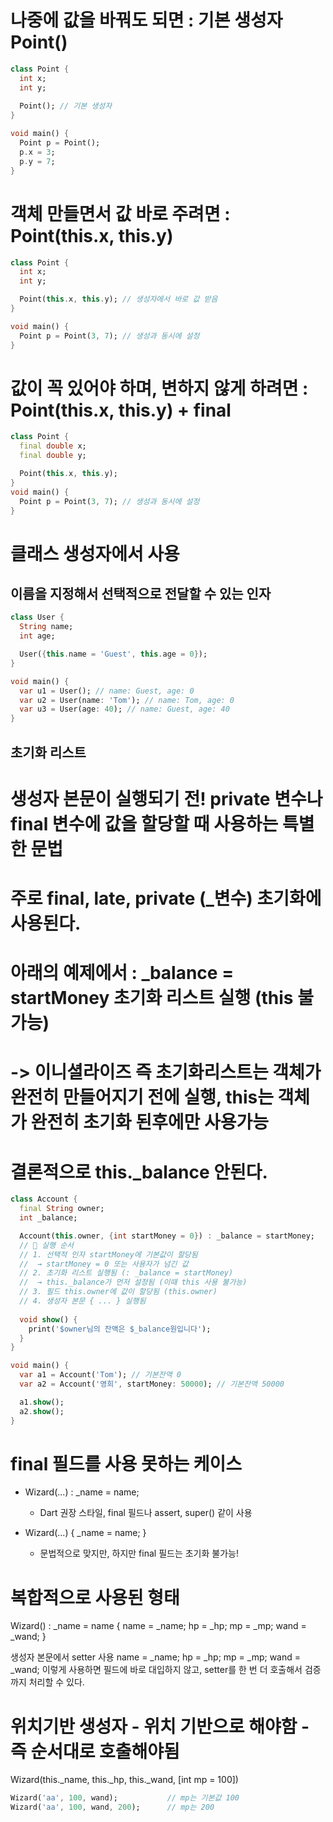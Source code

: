 # 나중에 값을 바꿔도 되면	: 기본 생성자 Point()
```dart
class Point {
  int x;
  int y;
  
  Point(); // 기본 생성자
}

void main() {
  Point p = Point();
  p.x = 3;
  p.y = 7;
}
```

# 객체 만들면서 값 바로 주려면 : Point(this.x, this.y)
```dart
class Point {
  int x;
  int y;

  Point(this.x, this.y); // 생성자에서 바로 값 받음
}

void main() {
  Point p = Point(3, 7); // 생성과 동시에 설정
}
```

# 값이 꼭 있어야 하며, 변하지 않게 하려면 : Point(this.x, this.y) + final
```dart
class Point {
  final double x;
  final double y;

  Point(this.x, this.y);
}
void main() {
  Point p = Point(3, 7); // 생성과 동시에 설정
}
```

# 클래스 생성자에서 사용
## 이름을 지정해서 선택적으로 전달할 수 있는 인자
```dart
class User {
  String name;
  int age;

  User({this.name = 'Guest', this.age = 0});
}

void main() {
  var u1 = User(); // name: Guest, age: 0
  var u2 = User(name: 'Tom'); // name: Tom, age: 0
  var u3 = User(age: 40); // name: Guest, age: 40
}
```

## 초기화 리스트 
# 생성자 본문이 실행되기 전! private 변수나 final 변수에 값을 할당할 때 사용하는 특별한 문법
# 주로 final, late, private (_변수) 초기화에 사용된다.
# 아래의 예제에서 : _balance = startMoney	초기화 리스트 실행 (this 불가능)
# -> 이니셜라이즈 즉 초기화리스트는 객체가 완전히 만들어지기 전에 실행, this는 객체가 완전히 초기화 된후에만 사용가능
# 결론적으로 this._balance 안된다.


```dart
class Account {
  final String owner;
  int _balance;

  Account(this.owner, {int startMoney = 0}) : _balance = startMoney;
  // 🎯 실행 순서
  // 1. 선택적 인자 startMoney에 기본값이 할당됨
  //  → startMoney = 0 또는 사용자가 넘긴 값
  // 2. 초기화 리스트 실행됨 (: _balance = startMoney)
  //  → this._balance가 먼저 설정됨 (이때 this 사용 불가능)
  // 3. 필드 this.owner에 값이 할당됨 (this.owner)
  // 4. 생성자 본문 { ... } 실행됨
  
  void show() {
    print('$owner님의 잔액은 $_balance원입니다');
  }
}

void main() {
  var a1 = Account('Tom'); // 기본잔액 0
  var a2 = Account('영희', startMoney: 50000); // 기본잔액 50000

  a1.show();
  a2.show();
}
```

# final 필드를 사용 못하는 케이스
 - Wizard(...) : _name = name;
    - Dart 권장 스타일, final 필드나 assert, super() 같이 사용
   
 - Wizard(...) { _name = name; }
    - 문법적으로 맞지만, 하지만 final 필드는 초기화 불가능!

# 복합적으로 사용된 형태
Wizard() : _name = name {
name = _name;
hp = _hp;
mp = _mp;
wand = _wand;
}

생성자 본문에서 setter 사용
name = _name;
hp = _hp;
mp = _mp;
wand = _wand;
이렇게 사용하면 필드에 바로 대입하지 않고, setter를 한 번 더 호출해서 검증까지 처리할 수 있다.

# 위치기반 생성자 - 위치 기반으로 해야함 - 즉 순서대로 호출해야됨
Wizard(this._name, this._hp, this._wand, [int mp = 100])

```dart
Wizard('aa', 100, wand);           // mp는 기본값 100
Wizard('aa', 100, wand, 200);      // mp는 200
```

